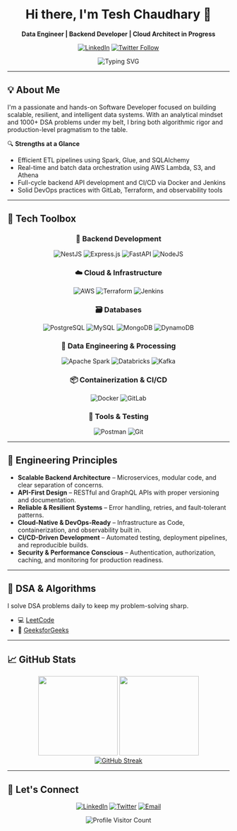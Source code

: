 
<div align="center">

# Hi there, I'm Tesh Chaudhary 👋

**Data Engineer | Backend Developer | Cloud Architect in Progress**

[![LinkedIn](https://img.shields.io/badge/-LinkedIn-blue?style=for-the-badge&logo=Linkedin&logoColor=white)](https://www.linkedin.com/in/tesh-chaudhary/)
[![Twitter Follow](https://img.shields.io/badge/Follow-@tesh_chaudhary-grey?style=for-the-badge&logo=twitter&logoColor=white)](https://x.com/tesh_chaudhary)


</div>

<p align="center">
  <img src="https://readme-typing-svg.herokuapp.com?font=Fira+Code&pause=1000&color=FF0000&center=true&vCenter=true&width=435&lines=Backend+Developer;PySpark+Pipeline+Expert;Data+Engineer;" alt="Typing SVG" />
</p>

---
## 💡 About Me

I'm a passionate and hands-on Software Developer focused on building scalable, resilient, and intelligent data systems. With an analytical mindset and 1000+ DSA problems under my belt, I bring both algorithmic rigor and production-level pragmatism to the table.


🔍 **Strengths at a Glance**

* Efficient ETL pipelines using Spark, Glue, and SQLAlchemy
* Real-time and batch data orchestration using AWS Lambda, S3, and Athena
* Full-cycle backend API development and CI/CD via Docker and Jenkins
* Solid DevOps practices with GitLab, Terraform, and observability tools
---
## 🧰 Tech Toolbox

<div align="center">

### 🧩 **Backend Development**
![NestJS](https://img.shields.io/badge/-NestJs-ea2845?style=for-the-badge&logo=nestjs&logoColor=white)
![Express.js](https://img.shields.io/badge/Express.js-404d59?style=for-the-badge\&logo=express\&logoColor=white)
![FastAPI](https://img.shields.io/badge/FastAPI-005571?style=for-the-badge\&logo=fastapi\&logoColor=white)
![NodeJS](https://img.shields.io/badge/Node.js-6DA55F?style=for-the-badge\&logo=node.js\&logoColor=white)


### ☁️ **Cloud & Infrastructure**

![AWS](https://img.shields.io/badge/AWS-%23FF9900.svg?style=for-the-badge\&logo=amazon-aws\&logoColor=white)
![Terraform](https://img.shields.io/badge/Terraform-20232A?style=for-the-badge\&logo=terraform\&logoColor=white)
![Jenkins](https://img.shields.io/badge/Jenkins-121013?style=for-the-badge\&logo=Jenkins\&logoColor=red)

### 🗃 **Databases**

![PostgreSQL](https://img.shields.io/badge/PostgreSQL-%23336791.svg?style=for-the-badge\&logo=postgresql\&logoColor=white)
![MySQL](https://img.shields.io/badge/MySQL-%2300000f.svg?style=for-the-badge\&logo=MySql\&logoColor=white)
![MongoDB](https://img.shields.io/badge/MongoDB-%234ea94b.svg?style=for-the-badge\&logo=mongodb\&logoColor=white)
![DynamoDB](https://img.shields.io/badge/DynamoDB-4053D6?style=for-the-badge\&logo=Amazon%20DynamoDB\&logoColor=white)

### 🔁 **Data Engineering & Processing**

![Apache Spark](https://img.shields.io/badge/Apache_Spark-E35A16?style=for-the-badge\&logo=apachespark\&logoColor=white)
![Databricks](https://img.shields.io/badge/Databricks-FF3621?style=for-the-badge\&logo=Databricks\&logoColor=white)
![Kafka](https://img.shields.io/badge/Apache_Kafka-231F20?style=for-the-badge\&logo=apache-kafka\&logoColor=white)

### 📦 **Containerization & CI/CD**

![Docker](https://img.shields.io/badge/docker-%230db7ed.svg?style=for-the-badge\&logo=docker\&logoColor=white)
![GitLab](https://img.shields.io/badge/GitLab-fc6d26?style=for-the-badge\&logo=gitlab\&logoColor=white)

### 🔬 **Tools & Testing**

![Postman](https://img.shields.io/badge/Postman-FF6C37?style=for-the-badge\&logo=postman\&logoColor=white)
![Git](https://img.shields.io/badge/Git-fc6d26?style=for-the-badge\&logo=git\&logoColor=white)

</div>

---

## 📐 Engineering Principles

* **Scalable Backend Architecture** – Microservices, modular code, and clear separation of concerns.
* **API-First Design** – RESTful and GraphQL APIs with proper versioning and documentation.
* **Reliable & Resilient Systems** – Error handling, retries, and fault-tolerant patterns.
* **Cloud-Native & DevOps-Ready** – Infrastructure as Code, containerization, and observability built in.
* **CI/CD-Driven Development** – Automated testing, deployment pipelines, and reproducible builds.
* **Security & Performance Conscious** – Authentication, authorization, caching, and monitoring for production readiness.
---
## 🧠 DSA & Algorithms

I solve DSA problems daily to keep my problem-solving sharp.

* 💻 [LeetCode](https://leetcode.com/u/tesh_chaudhary/)
* 📘 [GeeksforGeeks](https://www.geeksforgeeks.org/user/tesh/)

---

## 📈 GitHub Stats

<div align="center">
  <img height="180em" src="https://github-readme-streak-stats.herokuapp.com/?user=teshchaudhary&theme=dark&hide_border=false" />
  <img height="180em" src="https://github-readme-stats.vercel.app/api?username=teshchaudhary&theme=dark&hide_border=false&include_all_commits=true&count_private=false" />
</div>

<div align="center">
  <a href="https://git.io/streak-stats"><img src="https://github-readme-stats.vercel.app/api/top-langs/?username=teshchaudhary&theme=dark&hide_border=false&include_all_commits=true&count_private=false&layout=compact" alt="GitHub Streak" /></a>
</div>

---

## 🤝 Let's Connect

<div align="center">

[![LinkedIn](https://img.shields.io/badge/-LinkedIn-0077B5?style=for-the-badge\&logo=linkedin\&logoColor=white)](https://www.linkedin.com/in/tesh-chaudhary/)
[![Twitter](https://img.shields.io/badge/-Twitter-1DA1F2?style=for-the-badge\&logo=twitter\&logoColor=white)](https://x.com/tesh_chaudhary)
[![Email](https://img.shields.io/badge/-Email-D14836?style=for-the-badge\&logo=gmail\&logoColor=white)](mailto:chaudharytesh@gmail.com)

</div>

<div align="center">
  <img src="https://komarev.com/ghpvc/?username=teshchaudhary&label=Profile%20views&color=61DAFB&style=for-the-badge" alt="Profile Visitor Count" />
</div>
